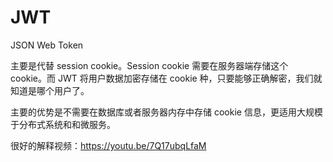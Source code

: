 # JWT

JSON Web Token

主要是代替 session cookie。Session cookie 需要在服务器端存储这个 cookie。而 JWT 将用户数据加密存储在 cookie 种，只要能够正确解密，我们就知道是哪个用户了。

主要的优势是不需要在数据库或者服务器内存中存储 cookie 信息，更适用大规模于分布式系统和和微服务。

很好的解释视频：<https://youtu.be/7Q17ubqLfaM>